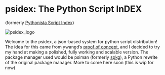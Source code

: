# psidex: The Python Script InDEX
(formerly [Pythonista Script Index](https://github.com/ywangd/Pythonista-Script-Index))

[logo]: https://raw.githubusercontent.com/sn3ksoftware/psidex/master/psidex_logo.png
![psidex_logo][logo]

Welcome to the psidex, a json-based system for python script distribution!
The idea for this came from ywangd’s [proof of concept](https://github.com/ywangd/Pythonista-Script-Index),
and I decided to try my hand at making a polished, fully working and scalable version.
The package manager used would be psiman (formerly [spkg](https://github.com/sn3ksoftware/sandpkg/tree/testing)), a Python rewrite of the original package manager.
More to come here soon (this is wip for now)
